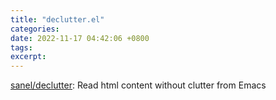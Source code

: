 ```yaml
---
title: "declutter.el"
categories: 
date: 2022-11-17 04:42:06 +0800
tags: 
excerpt: 
---
```


[sanel/declutter](https://github.com/sanel/declutter): Read html content without clutter from Emacs




